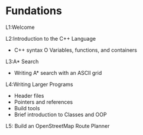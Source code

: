 # Fundations

L1:Welcome

L2:Introduction to the C++ Language 

-  C++ syntax O Variables, functions, and containers 

L3:A* Search 

-  Writing A* search with an ASCll grid 

L4:Writing Larger Programs 

-  Header files 
- Pointers and references 
- Build tools 
- Brief introduction to Classes and OOP 

L5: Build an OpenStreetMap Route Planner

